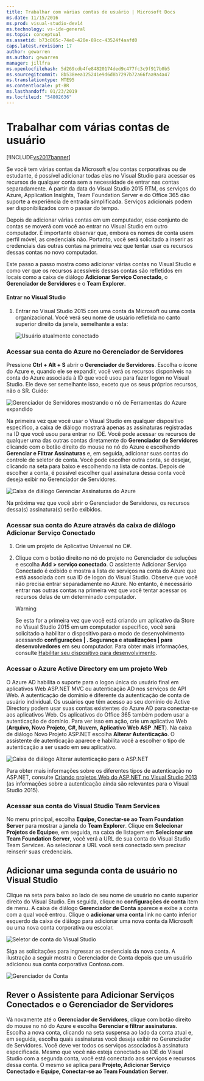 ```yaml
---
title: Trabalhar com várias contas de usuário | Microsoft Docs
ms.date: 11/15/2016
ms.prod: visual-studio-dev14
ms.technology: vs-ide-general
ms.topic: conceptual
ms.assetid: b73c865c-74e0-420e-89cc-43524f4aafd0
caps.latest.revision: 17
author: gewarren
ms.author: gewarren
manager: jillfra
ms.openlocfilehash: 5d269cdb4fe84820174ded9c477fc3c9f917b0b5
ms.sourcegitcommit: 8b538eea125241e9d6d8b7297b72a66faa9a4a47
ms.translationtype: MTE95
ms.contentlocale: pt-BR
ms.lasthandoff: 01/23/2019
ms.locfileid: "54802636"
---
```

# <a name="work-with-multiple-user-accounts"></a>Trabalhar com várias contas de usuário
[!INCLUDE[vs2017banner](../includes/vs2017banner.md)]

Se você tem várias contas da Microsoft e/ou contas corporativas ou de estudante, é possível adicionar todas elas no Visual Studio para acessar os recursos de qualquer conta sem a necessidade de entrar nas contas separadamente. A partir da data do Visual Studio 2015 RTM, os serviços do Azure, Application Insights, Team Foundation Server e do Office 365 dão suporte a experiência de entrada simplificada. Serviços adicionais podem ser disponibilizados com o passar do tempo.  
  
 Depois de adicionar várias contas em um computador, esse conjunto de contas se moverá com você ao entrar no Visual Studio em outro computador. É importante observar que, embora os nomes de conta usem perfil móvel, as credenciais não. Portanto, você será solicitado a inserir as credenciais das outras contas na primeira vez que tentar usar os recursos dessas contas no novo computador.  
  
 Este passo a passo mostra como adicionar várias contas no Visual Studio e como ver que os recursos acessíveis dessas contas são refletidos em locais como a caixa de diálogo **Adicionar Serviço Conectado**, o **Gerenciador de Servidores** e o **Team Explorer**.  
  
#### <a name="sign-in-to-visual-studio"></a>Entrar no Visual Studio  
  
1.  Entrar no Visual Studio 2015 com uma conta da Microsoft ou uma conta organizacional. Você verá seu nome de usuário refletida no canto superior direito da janela, semelhante a esta:  
  
     ![Usuário atualmente conectado](../ide/media/vs2015-username.png "VS2015_UserName")  
  
### <a name="access-your-azure-account-in-server-explorer"></a>Acessar sua conta do Azure no Gerenciador de Servidores  
 Pressione **Ctrl + Alt + S** abrir o **Gerenciador de Servidores**. Escolha o ícone do Azure e, quando ele se expandir, você verá os recursos disponíveis na conta do Azure associada à ID que você usou para fazer logon no Visual Studio. Ele deve ser semelhante isso, exceto que os seus próprios recursos, não o SR. Guido:  
  
 ![Gerenciador de Servidores mostrando o nó de Ferramentas do Azure expandido](../ide/media/vs2015-serverexplorer.png "VS2015_ServerExplorer")  
  
 Na primeira vez que você usar o Visual Studio em qualquer dispositivo específico, a caixa de diálogo mostrará apenas as assinaturas registradas na ID que você usou para entrar no IDE. Você pode acessar os recursos de qualquer uma das outras contas diretamente do **Gerenciador de Servidores** clicando com o botão direito do mouse no nó do Azure e escolhendo **Gerenciar e Filtrar Assinaturas** e, em seguida, adicionar suas contas do controle de seletor de conta. Você pode escolher outra conta, se desejar, clicando na seta para baixo e escolhendo na lista de contas. Depois de escolher a conta, é possível escolher qual assinatura dessa conta você deseja exibir no Gerenciador de Servidores.  
  
 ![Caixa de diálogo Gerenciar Assinaturas do Azure](../ide/media/vs2015-manage-subs.png "vs2015_manage_subs")  
  
 Na próxima vez que você abrir o Gerenciador de Servidores, os recursos dessa(s) assinatura(s) serão exibidos.  
  
### <a name="access-your-azure-account-via-add-connected-service-dialog"></a>Acessar sua conta do Azure através da caixa de diálogo Adicionar Serviço Conectado  
  
1.  Crie um projeto de Aplicativo Universal no C#.  
  
2.  Clique com o botão direito no nó do projeto no Gerenciador de soluções e escolha **Add > serviço conectado**. O assistente Adicionar Serviço Conectado é exibido e mostra a lista de serviços na conta do Azure que está associada com sua ID de logon do Visual Studio. Observe que você não precisa entrar separadamente no Azure. No entanto, é necessário entrar nas outras contas na primeira vez que você tentar acessar os recursos delas de um determinado computador.  
  
    > [!WARNING]
    >  Se esta for a primeira vez que você está criando um aplicativo da Store no Visual Studio 2015 em um computador específico, você será solicitado a habilitar o dispositivo para o modo de desenvolvimento acessando **configurações &#124; . Segurança e atualizações &#124; para desenvolvedores** em seu computador. Para obter mais informações, consulte [Habilitar seu dispositivo para desenvolvimento](https://msdn.microsoft.com/library/windows/apps/dn706236.aspx).  
  
###  <a name="access_azure"></a> Acessar o Azure Active Directory em um projeto Web  
 O Azure AD habilita o suporte para o logon única do usuário final em aplicativos Web ASP.NET MVC ou autenticação AD nos serviços de API Web. A autenticação de domínio é diferente da autenticação de conta de usuário individual. Os usuários que têm acesso ao seu domínio do Active Directory podem usar suas contas existentes do Azure AD para conectar-se aos aplicativos Web. Os aplicativos do Office 365 também podem usar a autenticação de domínio. Para ver isso em ação, crie um aplicativo Web (**Arquivo, Novo Projeto, C#, Nuvem, Aplicativo Web ASP .NET**). Na caixa de diálogo Novo Projeto ASP.NET escolha **Alterar Autenticação**. O assistente de autenticação aparece e habilita você a escolher o tipo de autenticação a ser usado em seu aplicativo.  
  
 ![Caixa de diálogo Alterar autenticação para o ASP.NET](../ide/media/vs2015-change-authentication.png "VS2015_change_authentication")  
  
 Para obter mais informações sobre os diferentes tipos de autenticação no ASP.NET, consulte [Criando projetos Web do ASP.NET no Visual Studio 2013](http://www.asp.net/visual-studio/overview/2013/creating-web-projects-in-visual-studio#orgauth) (as informações sobre a autenticação ainda são relevantes para o Visual Studio 2015).  
  
### <a name="access-your-visual-studio-team-services-account"></a>Acessar sua conta do Visual Studio Team Services  
 No menu principal, escolha **Equipe, Conectar-se ao Team Foundation Server** para mostrar a janela do **Team Explorer**. Clique em **Selecionar Projetos de Equipe**e, em seguida, na caixa de listagem em **Selecionar um Team Foundation Server**, você verá a URL de sua conta do Visual Studio Team Services. Ao selecionar a URL você será conectado sem precisar reinserir suas credenciais.  
  
## <a name="add-a-second-user-account-to-visual-studio"></a>Adicionar uma segunda conta de usuário no Visual Studio  
 Clique na seta para baixo ao lado de seu nome de usuário no canto superior direito do Visual Studio. Em seguida, clique no **configurações de conta** item de menu. A caixa de diálogo **Gerenciador de Conta** aparece e exibe a conta com a qual você entrou. Clique o **adicionar uma conta** link no canto inferior esquerdo da caixa de diálogo para adicionar uma nova conta da Microsoft ou uma nova conta corporativa ou escolar.  
  
 ![Seletor de conta do Visual Studio](../ide/media/vs2015-acct-picker.png "VS2015_acct_picker")  
  
 Siga as solicitações para ingressar as credenciais da nova conta. A ilustração a seguir mostra o Gerenciador de Conta depois que um usuário adicionou sua conta corporativa Contoso.com.  
  
 ![Gerenciador de Conta](../ide/media/vs2015-accountmanager.gif "VS2015_AccountManager")  
  
## <a name="revisit-the-add-connected-services-wizard-and-server-explorer"></a>Rever o Assistente para Adicionar Serviços Conectados e o Gerenciador de Servidores  
 Vá novamente até o **Gerenciador de Servidores**, clique com botão direito do mouse no nó do Azure e escolha **Gerenciar e filtrar assinaturas**. Escolha a nova conta, clicando na seta suspensa ao lado da conta atual e, em seguida, escolha quais assinaturas você deseja exibir no Gerenciador de Servidores. Você deve ver todos os serviços associados à assinatura especificada. Mesmo que você não esteja conectado ao IDE do Visual Studio com a segunda conta, você está conectado aos serviços e recursos dessa conta. O mesmo se aplica para **Projeto, Adicionar Serviço Conectado** e **Equipe, Conectar-se ao Team Foundation Server**.
